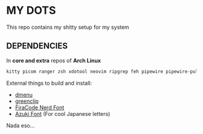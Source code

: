 # MY DOTS
This repo contains my shitty setup for my system

## DEPENDENCIES

In **core and extra** repos of **Arch Linux**

~~~bash
kitty picom ranger zsh xdotool neovim ripgrep feh pipewire pipewire-pulse pipewire-jack pipewire-alsa alsa-utils brightnessctl playerctl scrot python-pillow xclip xorg-server xorg-xauth xorg-xsetroot
~~~

External things to build and install:

- [dmenu](https://tools.suckless.org/dmenu/)
- [greenclip](https://github.com/erebe/greenclip/)
- [FiraCode Nerd Font](https://github.com/ryanoasis/nerd-fonts/releases/download/v3.3.0/FiraCode.zip)
- [Azuki Font](https://files.edmateo.site/azukifont.tar.gz) (For cool Japanese letters)

Nada eso...
